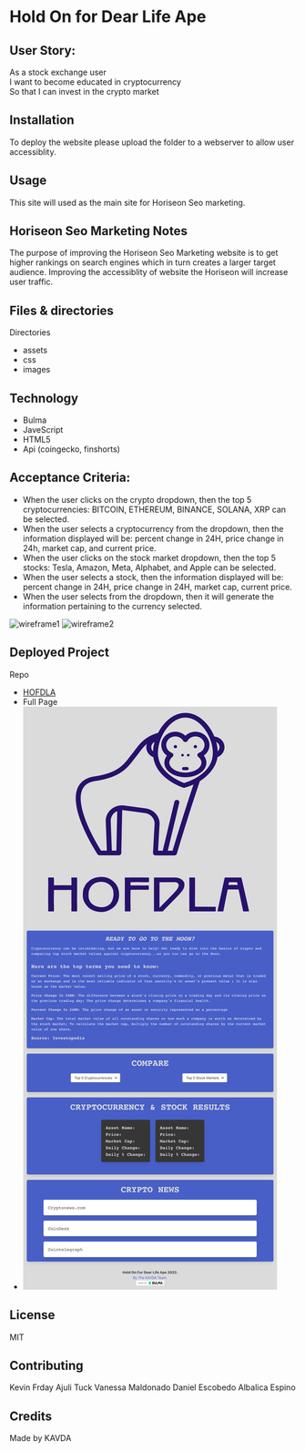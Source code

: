 # Hold On for Dear Life Ape

## User Story:
As a stock exchange user <br />
I want to become educated in cryptocurrency <br />
So that I can invest in the crypto market

## Installation
To deploy the website please upload the folder to a webserver to allow user accessiblity.

## Usage
This site will used as the main site for Horiseon Seo marketing.

## Horiseon Seo Marketing Notes
The purpose of improving the Horiseon Seo Marketing website is to get higher rankings on search engines which in turn creates a larger target audience. Improving the accessiblity of website the Horiseon will increase user traffic.

## Files & directories
Directories 
* assets
* css
* images


## Technology
* Bulma
* JaveScript
* HTML5
* Api (coingecko, finshorts)

## Acceptance Criteria:
- When the user clicks on the crypto dropdown, then the top 5 cryptocurrencies: BITCOIN, ETHEREUM, BINANCE, SOLANA, XRP can be selected.
- When the user selects a cryptocurrency from the dropdown, then the information displayed will be: percent change in 24H, price change in 24h, market cap, and current price.
- When the user clicks on the stock market dropdown, then the top 5 stocks: Tesla, Amazon, Meta, Alphabet,  and Apple can be selected.
- When the user selects a stock, then the information displayed will be: percent change in 24H, price change in 24H, market cap, current price.
- When the user selects from  the dropdown, then it will generate the information pertaining to the currency selected. 

![wireframe1](https://user-images.githubusercontent.com/100331647/166067929-3b905d8a-689a-4d5e-86f0-f0a4b5218f5f.jpg)
![wireframe2](https://user-images.githubusercontent.com/100331647/166068122-a9a13e91-5e6d-4fe3-9cdb-11ec5af71e8a.jpg)



## Deployed Project
Repo
* [HOFDLA](https://github.com/drkevinfriday/old-On-for-Dear-Life-Ape)
* Full Page
* ![HOFDLA](./assets/images/Full_Page_Hold-On-for-Dear-Life-Ape-index-html-3png.png)



## License
MIT
## Contributing
Kevin Frday
Ajuli Tuck
Vanessa Maldonado
Daniel Escobedo
Albalica Espino

## Credits
Made by KAVDA